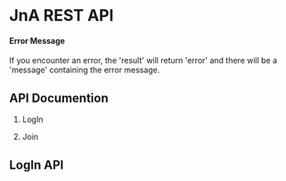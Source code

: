 # JnA REST API

#### Error Message
 If you encounter an error, the 'result' will return 'error' and there will be a 'message'
 containing the error message.
 
  API Documention
--------------
1. LogIn

2. Join

LogIn API
----------------

